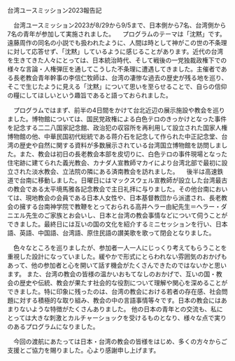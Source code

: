 台湾ユースミッション2023報告記

　台湾ユースミッション2023が8/29から9/5まで、日本側から7名、台湾側から7名の青年が参加して実施されました。
　プログラムのテーマは「沈黙」です。遠藤周作の同名の小説でも扱われたように、人間は時として神がこの世の不条理に対して応答せず、「沈黙」しているように感じることがあります。近代の台湾を生きてきた人々にとっては、日本統治時代、そして戦後の一党独裁政権下での様々な言論・人権弾圧を通してこうした不条理に遭遇してきました。主催者である長老教会青年幹事の李信仁牧師は、台湾の凄惨な過去の歴史が残る地を巡り、そこで生じたように見える「沈黙」について思いを至らせることで、自らの信仰の糧にしてほしいという趣旨であると語っておられました。

　プログラムではまず、前半の4日間をかけて台北近辺の展示施設や教会を巡りました。博物館については、国民党政権による白色テロのきっかけとなった事件を記念する二二八国家記念館、政治犯の収容所を再利用して設立された国家人権博物館の他、中華民国初代総統である蒋介石を記念して作られた中正記念堂、台湾の歴史や自然に関する資料が多数展示されている台湾国立博物館を訪問しました。また、教会は初日の長老教会本部を皮切りに、白色テロの事件現場となった住宅跡に建てられた義光教会、カナダ人宣教師マカイにより台湾北部で最初に設立された淡水教会、立法院の隣にある済南教会を訪れました。
　後半は高速鉄道で台南に移動しました。日曜日にはマックスウェル宣教師が設立した台湾最古の教会である太平境馬雅各記念教会で主日礼拝に与りました。その他台南においては、現地教会の会員である日本人女性や、日本基督教団から派遣され、長老教会の擁する台南神学院で教鞭をとっておられる高井ヘラー由紀先生＝ヘラー・ダニエル先生のご家族とお会いし、日本と台湾の教会事情などについて伺うことができました。最終日には互いの国の文化を紹介するミニセッションを行い、日本語、英語、中国語、台湾語、原住民語の讃美歌を歌って閉会となりました。

　色々なところを巡りましたが、参加者一人一人にじっくり考えてもらうことを重視した設計になっていました。緩やかで形式にとらわれない雰囲気のおかげもあって、他の参加者と心を開いて話す機会がたくさんできたのではないかと思います。
また、台湾の教会の皆様の温かいおもてなしのおかげで、互いの国・教会の歴史や伝統、教会が果たす社会的な役割について理解や関心を深めることができました。特に印象に残ったのは、台湾の教会における若者の存在感、社会問題に対する積極的な取り組み、教会の中の言語事情等々です。日本の教会にはあまりないような特徴がたくさんありました。
他の日本の青年との交流も、私にとっては大きな刺激とカルチャーショックを受けるものとなり、様々な点で実りのあるプログラムになりました。

　今回の渡航にあたっては日本・台湾の教会の皆様をはじめ、多くの方々からご支援とご協力を賜りました。心より感謝申し上げます。
